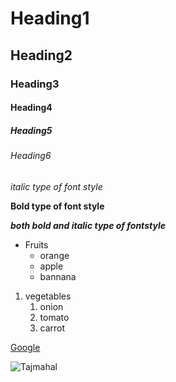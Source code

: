 # Heading1
## Heading2
### Heading3
#### Heading4
##### Heading5
###### Heading6
*italic type of font style*

**Bold type of font style**

***both bold and italic type of fontstyle***

* Fruits
  * orange
  * apple
  * bannana

1. vegetables
    1. onion
    2. tomato
    3. carrot
 
 [Google](https://www.google.com/)
 
![Tajmahal](https://th-thumbnailer.cdn-si-edu.com/CbddkFFO3OB80rRz83Iiuf-Z0FY=/1000x750/filters:no_upscale():focal(1471x1061:1472x1062)/https://tf-cmsv2-smithsonianmag-media.s3.amazonaws.com/filer/b6/30/b630b48b-7344-4661-9264-186b70531bdc/istock-478831658.jpg)
